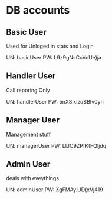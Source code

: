 # DB accounts

## Basic User
Used for Unloged in stats and Login

UN: basicUser
PW: L9z9gNsCcVcUe)ja

## Handler User
Call reporing Only

UN: handlerUser
PW: 5nXSlxizqSBIv0yh

## Manager User
Management stuff

UN: managerUser
PW: LIJC9ZPfKtFQ!jdq

## Admin User
deals with eveythings

UN: adminUser
PW: XgFMAy.UD(xVj419